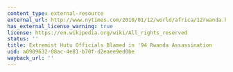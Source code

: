 ```yaml
---
content_type: external-resource
external_url: http://www.nytimes.com/2010/01/12/world/africa/12rwanda.html
has_external_license_warning: true
license: https://en.wikipedia.org/wiki/All_rights_reserved
status: ''
title: Extremist Hutu Officials Blamed in '94 Rwanda Assassination
uid: a0909632-08ac-4e81-b70f-d2eaee9ed0be
wayback_url: ''
---
```

